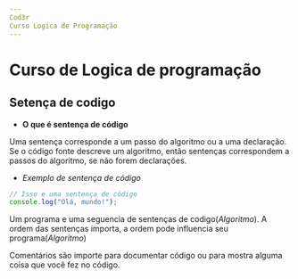 ```yaml
---
Cod3r
Curso Logica de Programação
---
```


# Curso de Logica de programação

## Setença de codigo

- **O que é sentença de código**

Uma sentença corresponde a um passo do algoritmo ou a uma declaração. Se o código fonte descreve um algoritmo, então sentenças correspondem a passos do algoritmo, se não forem declarações.

- *Exemplo de sentença de código*

```js
// Isso e uma sentença de código
console.log("Olá, mundo!");
```

Um programa e uma seguencia de sentenças de codigo(*Algoritmo*). A ordem das sentenças importa, a ordem pode influencia seu programa(*Algoritmo*)

Comentários são importe para documentar código ou para mostra alguma coisa que você fez no código.

